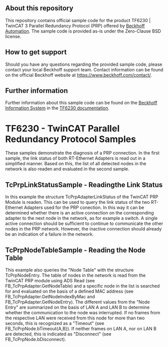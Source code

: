## About this repository

This repository contains official sample code for the product TF6230 | TwinCAT 3 Parallel Redundancy Protocol (PRP) offered by [Beckhoff Automation](https://www.beckhoff.com). The sample code is provided as-is under the Zero-Clause BSD license.

## How to get support

Should you have any questions regarding the provided sample code, please contact your local Beckhoff support team. Contact information can be found on the official Beckhoff website at https://www.beckhoff.com/contact/.

## Further information

Further information about this sample code can be found on the [Beckhoff Information System](https://infosys.beckhoff.com) in the [TF6230 documentation](https://infosys.beckhoff.com/content/1033/tf6230_tc3_parallel_redundancy_protocol/index.html).

# TF6230 - TwinCAT Parallel Redundancy Protocol Samples

These samples demonstrate the diagnosis of a PRP connection.
In the first sample, the link status of both RT-Ethernet Adapters is read out in a simplified manner. Based on this, the list of all detected nodes in the network is also readen and evaluated in the second sample.

## TcPrpLinkStatusSample - Readingthe Link Status

In this example the structure TcPrpAdapterLinkStatus of the TwinCAT PRP Module is readen. This can be used to query the link status of the two RT-Ethernet Adapters used for the PRP conection. In this way it can be determined whether there is an active connection on the corresponding adapter to the next node in the network, as for example a switch. A single active connection should be sufficient to continue to communicate the other nodes in the PRP network. However, the inactive connection should already be an indication of a failure in the network.

## TcPrpNodeTableSample - Reading the Node Table

This example also queries the "Node Table" with the structure TcPrpNodeEntry. The table of nodes in the network is read from the TwinCAT PRP module using ADS Read (see FB_TcPrpAdapter.GetNodeTable) and a specific node in the list is searched for and evaluated on the basis of a defined MAC address (see FB_TcPrpAdapter.GetNodeIndexByMac and FB_TcPrpAdapter.GetNodeEntry).
The different values from the "Node Entry" are summarized on the basis of LAN A and LAN B to determine whether the communication to the node was interrupted. If no frames from the respective LAN were received from this node for more than two seconds, this is recognized as a "Timeout" (see FB_TcPrpNode.bTimeout{A,B}). If neither frames on LAN A, nor on LAN B are detected, this is indicated as "Disconnect" (see FB_TcPrpNode.bDisconnect).